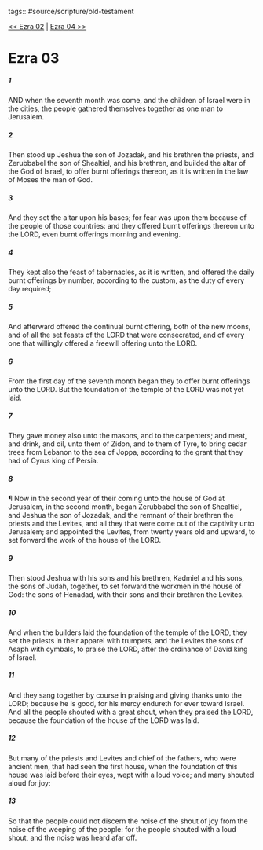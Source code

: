 tags:: #source/scripture/old-testament

[<< Ezra 02](/old-testament/15_Ezra/Ezra_02.md) | [Ezra 04 >>](/old-testament/15_Ezra/Ezra_04.md)

# Ezra 03

##### 1

AND when the seventh month was come, and the children of Israel were in the cities, the people gathered themselves together as one man to Jerusalem.

##### 2

Then stood up Jeshua the son of Jozadak, and his brethren the priests, and Zerubbabel the son of Shealtiel, and his brethren, and builded the altar of the God of Israel, to offer burnt offerings thereon, as it is written in the law of Moses the man of God.

##### 3

And they set the altar upon his bases; for fear was upon them because of the people of those countries: and they offered burnt offerings thereon unto the LORD, even burnt offerings morning and evening.

##### 4

They kept also the feast of tabernacles, as it is written, and offered the daily burnt offerings by number, according to the custom, as the duty of every day required;

##### 5

And afterward offered the continual burnt offering, both of the new moons, and of all the set feasts of the LORD that were consecrated, and of every one that willingly offered a freewill offering unto the LORD.

##### 6

From the first day of the seventh month began they to offer burnt offerings unto the LORD. But the foundation of the temple of the LORD was not yet laid.

##### 7

They gave money also unto the masons, and to the carpenters; and meat, and drink, and oil, unto them of Zidon, and to them of Tyre, to bring cedar trees from Lebanon to the sea of Joppa, according to the grant that they had of Cyrus king of Persia.

##### 8

¶ Now in the second year of their coming unto the house of God at Jerusalem, in the second month, began Zerubbabel the son of Shealtiel, and Jeshua the son of Jozadak, and the remnant of their brethren the priests and the Levites, and all they that were come out of the captivity unto Jerusalem; and appointed the Levites, from twenty years old and upward, to set forward the work of the house of the LORD.

##### 9

Then stood Jeshua with his sons and his brethren, Kadmiel and his sons, the sons of Judah, together, to set forward the workmen in the house of God: the sons of Henadad, with their sons and their brethren the Levites.

##### 10

And when the builders laid the foundation of the temple of the LORD, they set the priests in their apparel with trumpets, and the Levites the sons of Asaph with cymbals, to praise the LORD, after the ordinance of David king of Israel.

##### 11

And they sang together by course in praising and giving thanks unto the LORD; because he is good, for his mercy endureth for ever toward Israel. And all the people shouted with a great shout, when they praised the LORD, because the foundation of the house of the LORD was laid.

##### 12

But many of the priests and Levites and chief of the fathers, who were ancient men, that had seen the first house, when the foundation of this house was laid before their eyes, wept with a loud voice; and many shouted aloud for joy:

##### 13

So that the people could not discern the noise of the shout of joy from the noise of the weeping of the people: for the people shouted with a loud shout, and the noise was heard afar off.
